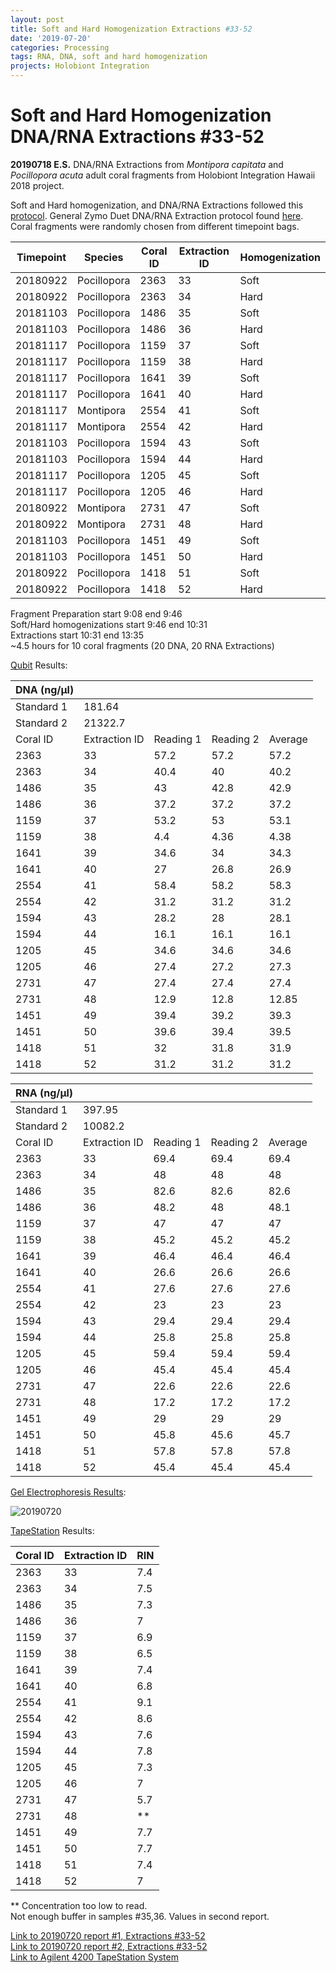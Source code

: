 ```yaml
---
layout: post
title: Soft and Hard Homogenization Extractions #33-52
date: '2019-07-20'
categories: Processing
tags: RNA, DNA, soft and hard homogenization
projects: Holobiont Integration
---
```


# Soft and Hard Homogenization DNA/RNA Extractions #33-52

**20190718 E.S.**
DNA/RNA Extractions from *Montipora capitata* and *Pocillopora acuta* adult coral fragments from Holobiont Integration Hawaii 2018 project.  

Soft and Hard homogenization, and DNA/RNA Extractions followed this [protocol](https://github.com/emmastrand/EmmaStrand_Notebook/blob/master/_posts/2019-06-05-Soft-and-Hard-Homogenization-Protocol.md). General Zymo Duet DNA/RNA Extraction protocol found [here](https://github.com/emmastrand/EmmaStrand_Notebook/blob/master/_posts/2019-05-31-Zymo-Duet-RNA-DNA-Extraction-Protocol.md).  
Coral fragments were randomly chosen from different timepoint bags.

| Timepoint | Species     | Coral ID | Extraction ID | Homogenization |
|-----------|-------------|----------|---------------|----------------|
| 20180922  | Pocillopora | 2363     | 33            | Soft           |
| 20180922  | Pocillopora | 2363     | 34            | Hard           |
| 20181103  | Pocillopora | 1486     | 35            | Soft           |
| 20181103  | Pocillopora | 1486     | 36            | Hard           |
| 20181117  | Pocillopora | 1159     | 37            | Soft           |
| 20181117  | Pocillopora | 1159     | 38            | Hard           |
| 20181117  | Pocillopora | 1641     | 39            | Soft           |
| 20181117  | Pocillopora | 1641     | 40            | Hard           |
| 20181117  | Montipora   | 2554     | 41            | Soft           |
| 20181117  | Montipora   | 2554     | 42            | Hard           |
| 20181103  | Pocillopora | 1594     | 43            | Soft           |
| 20181103  | Pocillopora | 1594     | 44            | Hard           |
| 20181117  | Pocillopora | 1205     | 45            | Soft           |
| 20181117  | Pocillopora | 1205     | 46            | Hard           |
| 20180922  | Montipora   | 2731     | 47            | Soft           |
| 20180922  | Montipora   | 2731     | 48            | Hard           |
| 20181103  | Pocillopora | 1451     | 49            | Soft           |
| 20181103  | Pocillopora | 1451     | 50            | Hard           |
| 20180922  | Pocillopora | 1418     | 51            | Soft           |
| 20180922  | Pocillopora | 1418     | 52            | Hard           |

Fragment Preparation start 9:08 end 9:46  
Soft/Hard homogenizations start 9:46 end 10:31  
Extractions start 10:31 end 13:35  
~4.5 hours for 10 coral fragments (20 DNA, 20 RNA Extractions)  

[Qubit](https://github.com/emmastrand/EmmaStrand_Notebook/blob/master/_posts/2019-05-31-Qubit-Protocol.md) Results:  

| DNA (ng/μl)       |               |           |           |         |
|------------|---------------|-----------|-----------|---------|
| Standard 1 | 181.64        |           |           |         |
| Standard 2 | 21322.7       |           |           |         |
| Coral ID   | Extraction ID | Reading 1 | Reading 2 | Average |
| 2363       | 33            | 57.2      | 57.2      | 57.2    |
| 2363       | 34            | 40.4      | 40        | 40.2    |
| 1486       | 35            | 43        | 42.8      | 42.9    |
| 1486       | 36            | 37.2      | 37.2      | 37.2    |
| 1159       | 37            | 53.2      | 53        | 53.1    |
| 1159       | 38            | 4.4       | 4.36      | 4.38    |
| 1641       | 39            | 34.6      | 34        | 34.3    |
| 1641       | 40            | 27        | 26.8      | 26.9    |
| 2554       | 41            | 58.4      | 58.2      | 58.3    |
| 2554       | 42            | 31.2      | 31.2      | 31.2    |
| 1594       | 43            | 28.2      | 28        | 28.1    |
| 1594       | 44            | 16.1      | 16.1      | 16.1    |
| 1205       | 45            | 34.6      | 34.6      | 34.6    |
| 1205       | 46            | 27.4      | 27.2      | 27.3    |
| 2731       | 47            | 27.4      | 27.4      | 27.4    |
| 2731       | 48            | 12.9      | 12.8      | 12.85   |
| 1451       | 49            | 39.4      | 39.2      | 39.3    |
| 1451       | 50            | 39.6      | 39.4      | 39.5    |
| 1418       | 51            | 32        | 31.8      | 31.9    |
| 1418       | 52            | 31.2      | 31.2      | 31.2    |

| RNA    (ng/μl)    |               |           |           |         |
|------------|---------------|-----------|-----------|---------|
| Standard 1 | 397.95        |           |           |         |
| Standard 2 | 10082.2       |           |           |         |
| Coral ID   | Extraction ID | Reading 1 | Reading 2 | Average |
| 2363       | 33            | 69.4      | 69.4      | 69.4    |
| 2363       | 34            | 48        | 48        | 48      |
| 1486       | 35            | 82.6      | 82.6      | 82.6    |
| 1486       | 36            | 48.2      | 48        | 48.1    |
| 1159       | 37            | 47        | 47        | 47      |
| 1159       | 38            | 45.2      | 45.2      | 45.2    |
| 1641       | 39            | 46.4      | 46.4      | 46.4    |
| 1641       | 40            | 26.6      | 26.6      | 26.6    |
| 2554       | 41            | 27.6      | 27.6      | 27.6    |
| 2554       | 42            | 23        | 23        | 23      |
| 1594       | 43            | 29.4      | 29.4      | 29.4    |
| 1594       | 44            | 25.8      | 25.8      | 25.8    |
| 1205       | 45            | 59.4      | 59.4      | 59.4    |
| 1205       | 46            | 45.4      | 45.4      | 45.4    |
| 2731       | 47            | 22.6      | 22.6      | 22.6    |
| 2731       | 48            | 17.2      | 17.2      | 17.2    |
| 1451       | 49            | 29        | 29        | 29      |
| 1451       | 50            | 45.8      | 45.6      | 45.7    |
| 1418       | 51            | 57.8      | 57.8      | 57.8    |
| 1418       | 52            | 45.4      | 45.4      | 45.4    |

[Gel Electrophoresis Results](https://github.com/emmastrand/EmmaStrand_Notebook/blob/master/_posts/2019-07-16-Gel-Electrophoresis-Protocol.md):  

![20190720](https://github.com/emmastrand/EmmaStrand_Notebook/blob/master/images/20190720.JPG?raw=true)

[TapeStation](https://github.com/emmastrand/EmmaStrand_Notebook/blob/master/_posts/2019-05-31-TapeStation-Protocol.md) Results:

| Coral ID | Extraction ID | RIN |
|----------|---------------|-----|
| 2363     | 33            | 7.4 |
| 2363     | 34            | 7.5 |
| 1486     | 35            | 7.3 |
| 1486     | 36            | 7   |
| 1159     | 37            | 6.9 |
| 1159     | 38            | 6.5 |
| 1641     | 39            | 7.4 |
| 1641     | 40            | 6.8 |
| 2554     | 41            | 9.1 |
| 2554     | 42            | 8.6 |
| 1594     | 43            | 7.6 |
| 1594     | 44            | 7.8 |
| 1205     | 45            | 7.3 |
| 1205     | 46            | 7   |
| 2731     | 47            | 5.7 |
| 2731     | 48            | **  |
| 1451     | 49            | 7.7 |
| 1451     | 50            | 7.7 |
| 1418     | 51            | 7.4 |
| 1418     | 52            | 7   |

** Concentration too low to read.  
Not enough buffer in samples #35,36. Values in second report.

[Link to 20190720 report #1, Extractions #33-52](https://github.com/emmastrand/EmmaStrand_Notebook/blob/master/TapeStation/2019-07-20%20-%2015.43.32.pdf)      
[Link to 20190720 report #2, Extractions #33-52](https://github.com/emmastrand/EmmaStrand_Notebook/blob/master/TapeStation/2019-07-20%20-%2016.12.53.pdf)  
[Link to Agilent 4200 TapeStation System](https://www.agilent.com/cs/library/technicaloverviews/public/5991-6616EN.pdf)
